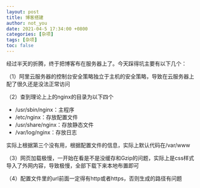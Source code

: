 ```yaml
---
layout: post
title: 博客搭建
author: not_you
date: 2021-04-5 17:34:00 +0800
categories: [杂项]
tags: [杂项]
toc: false
---
```


经过半天的折腾，终于把博客布在服务器上了。今天踩得坑主要有以下几个：

（1）阿里云服务器的控制台安全策略独立于主机的安全策略，导致在云服务器上配了很久还是没法正常访问

（2）查到理论上上的nginx的目录为以下四个

- /usr/sbin/nginx：主程序
- /etc/nginx：存放配置文件
- /usr/share/nginx：存放静态文件
- /var/log/nginx：存放日志

实际上根据第三个没有用，根据配置文件的信息，实际上默认代码在/var/www

（3）网页加载极慢，一开始在看是不是没缓存和Gzip的问题，实际上是css样式导入了外网内容，导致极慢，全部下载下来本地布置即可

（4）配置文件里的url前面一定得有http或者https，否则生成的路径有问题